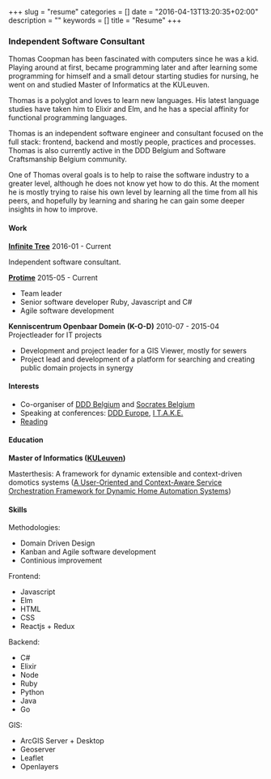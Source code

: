 +++
slug = "resume"
categories = []
date = "2016-04-13T13:20:35+02:00"
description = ""
keywords = []
title = "Resume"
+++

### Independent Software Consultant

Thomas Coopman has been fascinated with computers since he was a kid. Playing around at first, became programming later and after learning some programming for himself and a small detour starting studies for nursing, he went on and studied Master of Informatics at the KULeuven.

Thomas is a polyglot and loves to learn new languages. His latest language studies have taken him to Elixir and Elm, and he has a special affinity for functional programming languages.

Thomas is an independent software engineer and consultant focused on the full stack: frontend, backend and mostly people, practices and processes. Thomas is also currently active in the DDD Belgium and Software Craftsmanship Belgium community.

One of Thomas overal goals is to help to raise the software industry to a greater level, although he does not know yet how to do this. At the moment he is mostly trying to raise his own level by learning all the time from all his peers, and hopefully by learning and sharing he can gain some deeper insights in how to improve.

#### Work

**[Infinite Tree](/)** 2016-01 - Current

Independent software consultant.


**[Protime](www.protime.eu)**
2015-05 - Current

- Team leader
- Senior software developer Ruby, Javascript and C#
- Agile software development


**Kenniscentrum Openbaar Domein (K-O-D)** 2010-07 - 2015-04 Projectleader for IT projects  

- Development and project leader for a GIS Viewer, mostly for sewers
- Project lead and development of a platform for searching and creating public domain projects in synergy

#### Interests

- Co-organiser of [DDD Belgium](https://www.meetup.com/dddbelgium/) and [Socrates Belgium](https://www.meetup.com/socratesbe/)
- Speaking at conferences: [DDD Europe](https://dddeurope.com/2017/speakers/thomas-coopman/#handson), [I T.A.K.E.](http://itakeunconf.com/sessions/playing-with-projections/)
- [Reading](https://www.goodreads.com/)
 
#### Education

**Master of Informatics ([KULeuven](http://www.kuleuven.be/))**

Masterthesis: A framework for dynamic extensible and context-driven domotics systems ([A User-Oriented and Context-Aware Service Orchestration Framework for Dynamic Home Automation Systems](https://link.springer.com/chapter/10.1007/978-3-642-13268-1_8))

#### Skills

Methodologies:

- Domain Driven Design
- Kanban and Agile software development
- Continious improvement

Frontend: 

- Javascript
- Elm
- HTML
- CSS
- Reactjs + Redux

Backend:

- C#
- Elixir
- Node
- Ruby
- Python
- Java
- Go

GIS:

- ArcGIS Server + Desktop
- Geoserver
- Leaflet
- Openlayers

